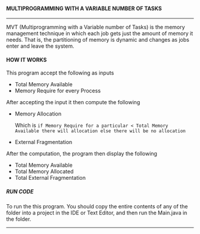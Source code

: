 
#### MULTIPROGRAMMING WITH A VARIABLE NUMBER OF TASKS
___
MVT (Multiprogramming with a Variable number of Tasks) is the
memory management technique in which each job gets just the amount of memory it needs. That is, the
partitioning of memory is dynamic and changes as jobs enter and leave the system.

#### HOW IT WORKS
This program accept the following as inputs

- Total Memory Available
- Memory Require for every Process

After accepting the input it then compute the following
-  Memory Allocation

    Which is `if Memory Require for a particular < Total Memory Available there will allocation else there will be no allocation`
- External Fragmentation



After the computation, the program then display the following
- Total Memory Available
- Total Memory Allocated
- Total External Fragmentation


##### RUN CODE
To run the this program. You should
copy the entire contents of any of the folder into a project in the IDE or Text Editor, and then run the Main.java in the folder.
___
